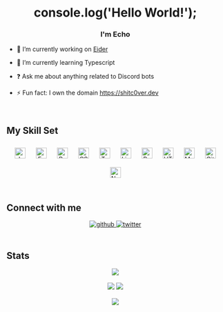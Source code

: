 # <div align="center">console.log('Hello World!');</div>  
  

### <div align="center">I'm Echo</div>  
  

- 🔭 I’m currently working on [Eider](https://github.com/CallMeEchoCodes/Eider)  
  

- 🌱 I’m currently learning Typescript  
  

- ❓ Ask me about anything related to Discord bots  
  

- ⚡ Fun fact: I own the domain https://shitc0ver.dev  
  

<br/>  


## My Skill Set  
<div align="center">  
<img style="margin: 10px" src="https://profilinator.rishav.dev/skills-assets/javascript-original.svg" alt="JavaScript" height="25" />  
<img style="margin: 10px" src="https://profilinator.rishav.dev/skills-assets/express-original-wordmark.svg" alt="Express.js" height="25" />  
<img style="margin: 10px" src="https://profilinator.rishav.dev/skills-assets/gnu_bash-icon.svg" alt="Bash" height="25" />  
<img style="margin: 10px" src="https://profilinator.rishav.dev/skills-assets/css3-original-wordmark.svg" alt="CSS3" height="25" />  
<img style="margin: 10px" src="https://profilinator.rishav.dev/skills-assets/typescript-original.svg" alt="TypeScript" height="25" />  
<img style="margin: 10px" src="https://profilinator.rishav.dev/skills-assets/linux-original.svg" alt="Linux" height="25" />  
<img style="margin: 10px" src="https://profilinator.rishav.dev/skills-assets/powershell.png" alt="PowerShell" height="25" />  
<img style="margin: 10px" src="https://profilinator.rishav.dev/skills-assets/html5-original-wordmark.svg" alt="HTML5" height="25" />  
<img style="margin: 10px" src="https://profilinator.rishav.dev/skills-assets/mysql-original-wordmark.svg" alt="MySQL" height="25" />  
<img style="margin: 10px" src="https://profilinator.rishav.dev/skills-assets/git-scm-icon.svg" alt="Git" height="25" />  
<img style="margin: 10px" src="https://profilinator.rishav.dev/skills-assets/nodejs-original-wordmark.svg" alt="Node.js" height="25" />  
</div>  

<br/>  


## Connect with me  
<div align="center">
<a href="https://github.com/CallMeEchoCodes" target="_blank">
<img src=https://img.shields.io/badge/github-%2324292e.svg?&style=for-the-badge&logo=github&logoColor=white alt=github style="margin-bottom: 5px;" />
</a>
<a href="https://twitter.com/ImCallMeEcho" target="_blank">
<img src=https://img.shields.io/badge/twitter-%2300acee.svg?&style=for-the-badge&logo=twitter&logoColor=white alt=twitter style="margin-bottom: 5px;" />
</a>  
</div>  
  

<br/>  


## Stats  
<div align="center"><img src="https://github-readme-stats.vercel.app/api?username=CallMeEchoCodes&show_icons=true&count_private=true&hide_border=true" align="center" /></div>  

<br/>  

<div align="center"><img src="https://spotify-github-profile.vercel.app/api/view?uid=wx4c82ntstssoxr4bokd6euee&cover_image=true&theme=default" />
<a href="https://discord.com/users/379035005231300608"><img src="https://lanyard-profile-readme.vercel.app/api/379035005231300608" /></div></a>

<br/>  

<div align="center">
<img src="https://komarev.com/ghpvc/?username=CallMeEchoCodes&&style=flat-square" align="center" />
</div>  
  

<br/>  

<div align="center"></div>
<br />
